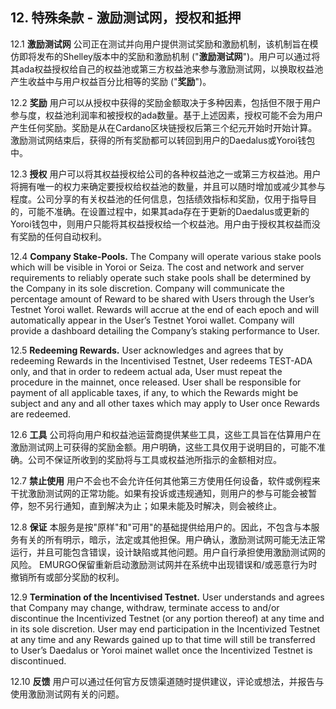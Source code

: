 ## 12. 特殊条款 - 激励测试网，授权和抵押

12.1 **激励测试网** 公司正在测试并向用户提供测试奖励和激励机制，该机制旨在模仿即将发布的Shelley版本中的奖励和激励机制 ("**激励测试网**")。用户可以通过将其ada权益授权给自己的权益池或第三方权益池来参与激励测试网，以换取权益池产生收益中与用户权益百分比相等的奖励 ("**奖励**")。

12.2 **奖励** 用户可以从授权中获得的奖励金额取决于多种因素，包括但不限于用户参与度，权益池利润率和被授权的ada数量。基于上述因素，授权可能不会为用户产生任何奖励。奖励是从在Cardano区块链授权后第三个纪元开始时开始计算。激励测试网结束后，获得的所有奖励都可以转回到用户的Daedalus或Yoroi钱包中。

12.3 **授权** 用户可以将其权益授权给公司的各种权益池之一或第三方权益池。用户将拥有唯一的权力来确定要授权给权益池的数量，并且可以随时增加或减少其参与程度。公司分享的有关权益池的任何信息，包括绩效指标和奖励，仅用于指导目的，可能不准确。在设置过程中，如果其ada存在于更新的Daedalus或更新的Yoroi钱包中，则用户只能将其权益授权给一个权益池。用户由于授权其权益而没有奖励的任何自动权利。

12.4 **Company Stake-Pools.** The Company will operate various stake pools which will be visible in Yoroi or Seiza. The cost and network and server requirements to reliably operate such stake pools shall be determined by the Company in its sole discretion. Company will communicate the percentage amount of Reward to be shared with Users through the User’s Testnet Yoroi wallet. Rewards will accrue at the end of each epoch and will automatically appear in the User’s Testnet Yoroi wallet. Company will provide a dashboard detailing the Company’s staking performance to User.

12.5 **Redeeming Rewards.** User acknowledges and agrees that by redeeming Rewards in the Incentivised Testnet, User redeems TEST-ADA only, and that in order to redeem actual ada, User must repeat the procedure in the mainnet, once released. User shall be responsible for payment of all applicable taxes, if any, to which the Rewards might be subject and any and all other taxes which may apply to User once Rewards are redeemed.

12.6 **工具** 公司将向用户和权益池运营商提供某些工具，这些工具旨在估算用户在激励测试网上可获得的奖励金额。用户明确，这些工具仅用于说明目的，可能不准确。公司不保证所收到的奖励将与工具或权益池所指示的金额相对应。

12.7 **禁止使用** 用户不会也不会允许任何其他第三方使用任何设备，软件或例程来干扰激励测试网的正常功能。如果有投诉或违规通知，则用户的参与可能会被暂停，恕不另行通知，直到解决为止；如果未能及时解决，则会被终止。

12.8 **保证** 本服务是按"原样"和"可用"的基础提供给用户的。因此，不包含与本服务有关的所有明示，暗示，法定或其他担保。用户确认，激励测试网可能无法正常运行，并且可能包含错误，设计缺陷或其他问题。用户自行承担使用激励测试网的风险。 EMURGO保留重新启动激励测试网并在系统中出现错误和/或恶意行为时撤销所有或部分奖励的权利。

12.9 **Termination of the Incentivised Testnet.** User understands and agrees that Company may change, withdraw, terminate access to and/or discontinue the Incentivized Testnet (or any portion thereof) at any time and in its sole discretion. User may end participation in the Incentivized Testnet at any time and any Rewards gained up to that time will still be transferred to User’s Daedalus or Yoroi mainet wallet once the Incentivized Testnet is discontinued.

12.10 **反馈** 用户可以通过任何官方反馈渠道随时提供建议，评论或想法，并报告与使用激励测试网有关的问题。
